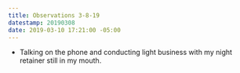 ```yaml
---
title: Observations 3-8-19
datestamp: 20190308
date: 2019-03-10 17:21:00 -05:00
---
```


- Talking on the phone and conducting light business with my night retainer still in my mouth.

